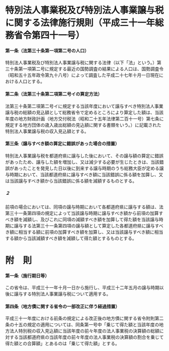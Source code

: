 # 特別法人事業税及び特別法人事業譲与税に関する法律施行規則（平成三十一年総務省令第四十一号）
#### 第一条（法第三十条第一項第二号の人口）
特別法人事業税及び特別法人事業譲与税に関する法律（以下「法」という。）第三十条第一項第二号に規定する最近の国勢調査の結果による人口は、国勢調査令（昭和五十五年政令第九十八号）によって調査した平成二十七年十月一日現在における人口とする。
#### 第二条（法第三十条第二項第二号イの算定方法）
法第三十条第二項第二号イに規定する当該年度において譲与すべき特別法人事業譲与税の総額の見込額として総務省令で定めるところにより算定した額は、当該年度の地方財政計画（地方交付税法（昭和二十五年法律第二百十一号）第七条に規定する地方団体の歳入歳出総額の見込額に関する書類をいう。）に記載された特別法人事業譲与税の収入見込額とする。
#### 第三条（譲与すべき額の算定に錯誤があった場合の措置）
特別法人事業譲与税を都道府県に譲与した後において、その譲与額の算定に錯誤があったため、譲与した額を増加し、又は減少する必要が生じたときは、当該錯誤があったことを発見した日以後に到来する譲与時期のうち総務大臣が定める譲与時期において、当該都道府県に譲与すべき額に当該錯誤に係る額を加算し、又は当該譲与すべき額から当該錯誤に係る額を減額するものとする。
##### ２
前項の場合においては、同項の譲与時期において各都道府県に譲与する額は、法第三十一条第四項の規定によって当該譲与時期に譲与すべき額から前項の加算すべき額を減額し、及びこれに同項の減額すべき額を加算して得た額を当該譲与時期に譲与する法第三十一条第四項の譲与額として算定した各都道府県に譲与すべき額に相当する額に前項の加算すべき額を加算し、又は当該譲与すべき額に相当する額から当該減額すべき額を減額して得た額とするものとする。
# 附　則
#### 第一条（施行期日等）
この省令は、平成三十一年十月一日から施行し、平成三十二年五月の譲与時期以後に譲与する特別法人事業譲与税について適用する。
#### 第四条（地方債に関する省令の一部改正に伴う経過措置）
平成三十一年度における前条の規定による改正後の地方債に関する省令附則第二条の十五の規定の適用については、同条第一号中「乗じて得た額と当該年度の地方法人特別税の収入見込額に当該年度の前々年度の法人事業税の決算額の総額に対する当該都道府県の当該年度の前々年度の法人事業税の決算額の割合を乗じて得た額との合算額」とあるのは「乗じて得た額」とする。
